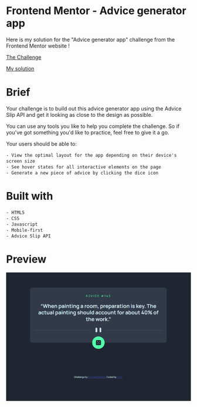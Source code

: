 
# Frontend Mentor - Advice generator app

Here is my solution for the "Advice generator app" challenge from the Frontend Mentor website !

[The Challenge](https://www.frontendmentor.io/challenges/advice-generator-app-QdUG-13db/hub/advice-generator-app-mUFjCFVuGC)

[My solution](https://valz-advice-generator-app.vercel.app/)

# Brief

Your challenge is to build out this advice generator app using the Advice Slip API and get it looking as close to the design as possible.

You can use any tools you like to help you complete the challenge. So if you've got something you'd like to practice, feel free to give it a go.

Your users should be able to:

    - View the optimal layout for the app depending on their device's screen size
    - See hover states for all interactive elements on the page
    - Generate a new piece of advice by clicking the dice icon

# Built with

    - HTML5
    - CSS
    - Javascript
    - Mobile-first
    - Advice Slip API
    
# Preview

![](images/preview-image.png)
